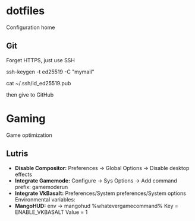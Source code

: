 # dotfiles
Configuration home

## Git
Forget HTTPS, just use SSH

ssh-keygen -t ed25519 -C "mymail"

cat ~/.ssh/id_ed25519.pub

then give to GitHub

# Gaming

Game optimization
## Lutris
- **Disable Compositor:** Preferences -> Global Options -> Disable desktop effects
- **Integrate Gamemode:** Configure -> Sys Options -> Add command prefix: gamemoderun
- **Integrate VkBasalt:** Preferences/System preferences/System options Environmental variables:
- **MangoHUD:** env -> mangohud %whatevergamecommand%
Key = ENABLE_VKBASALT
Value = 1
